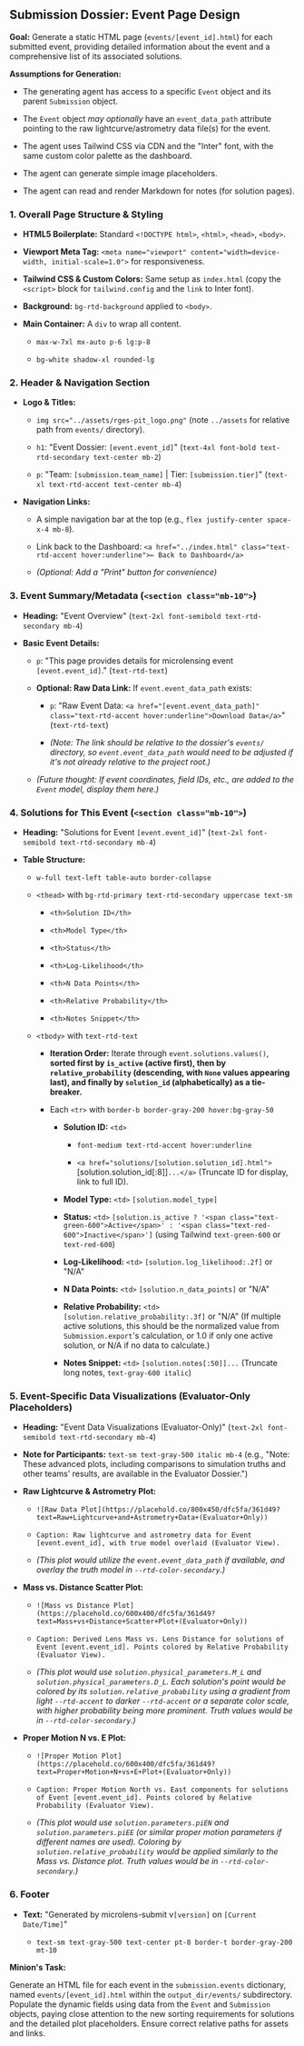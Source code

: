 ## Submission Dossier: Event Page Design

**Goal:** Generate a static HTML page (`events/[event_id].html`) for each submitted event, providing detailed information about the event and a comprehensive list of its associated solutions.

**Assumptions for Generation:**

-   The generating agent has access to a specific `Event` object and its parent `Submission` object.
    
-   The `Event` object _may optionally_ have an `event_data_path` attribute pointing to the raw lightcurve/astrometry data file(s) for the event.
    
-   The agent uses Tailwind CSS via CDN and the "Inter" font, with the same custom color palette as the dashboard.
    
-   The agent can generate simple image placeholders.
    
-   The agent can read and render Markdown for notes (for solution pages).
    

### 1\. Overall Page Structure & Styling

-   **HTML5 Boilerplate:** Standard `<!DOCTYPE html>`, `<html>`, `<head>`, `<body>`.
    
-   **Viewport Meta Tag:** `<meta name="viewport" content="width=device-width, initial-scale=1.0">` for responsiveness.
    
-   **Tailwind CSS & Custom Colors:** Same setup as `index.html` (copy the `<script>` block for `tailwind.config` and the `link` to Inter font).
    
-   **Background:** `bg-rtd-background` applied to `<body>`.
    
-   **Main Container:** A `div` to wrap all content.
    
    -   `max-w-7xl mx-auto p-6 lg:p-8`
        
    -   `bg-white shadow-xl rounded-lg`
        

### 2\. Header & Navigation Section

-   **Logo & Titles:**
    
    -   `img src="../assets/rges-pit_logo.png"` (note `../assets` for relative path from `events/` directory).
        
    -   `h1`: "Event Dossier: `[event.event_id]`" (`text-4xl font-bold text-rtd-secondary text-center mb-2`)
        
    -   `p`: "Team: `[submission.team_name]` | Tier: `[submission.tier]`" (`text-xl text-rtd-accent text-center mb-4`)
        
-   **Navigation Links:**
    
    -   A simple navigation bar at the top (e.g., `flex justify-center space-x-4 mb-8`).
        
    -   Link back to the Dashboard: `<a href="../index.html" class="text-rtd-accent hover:underline">← Back to Dashboard</a>`
        
    -   _(Optional: Add a "Print" button for convenience)_
        

### 3\. Event Summary/Metadata (`<section class="mb-10">`)

-   **Heading:** "Event Overview" (`text-2xl font-semibold text-rtd-secondary mb-4`)
    
-   **Basic Event Details:**
    
    -   `p`: "This page provides details for microlensing event `[event.event_id]`." (`text-rtd-text`)
        
    -   **Optional: Raw Data Link:** If `event.event_data_path` exists:
        
        -   `p`: "Raw Event Data: `<a href="[event.event_data_path]" class="text-rtd-accent hover:underline">Download Data</a>`" (`text-rtd-text`)
            
        -   _(Note: The link should be relative to the dossier's `events/` directory, so `event.event_data_path` would need to be adjusted if it's not already relative to the project root.)_
            
    -   _(Future thought: If event coordinates, field IDs, etc., are added to the `Event` model, display them here.)_
        

### 4\. Solutions for This Event (`<section class="mb-10">`)

-   **Heading:** "Solutions for Event `[event.event_id]`" (`text-2xl font-semibold text-rtd-secondary mb-4`)
    
-   **Table Structure:**
    
    -   `w-full text-left table-auto border-collapse`
        
    -   `<thead>` with `bg-rtd-primary text-rtd-secondary uppercase text-sm`
        
        -   `<th>Solution ID</th>`
            
        -   `<th>Model Type</th>`
            
        -   `<th>Status</th>`
            
        -   `<th>Log-Likelihood</th>`
            
        -   `<th>N Data Points</th>`
            
        -   `<th>Relative Probability</th>`
            
        -   `<th>Notes Snippet</th>`
            
    -   `<tbody>` with `text-rtd-text`
        
        -   **Iteration Order:** Iterate through `event.solutions.values()`, **sorted first by `is_active` (active first), then by `relative_probability` (descending, with `None` values appearing last), and finally by `solution_id` (alphabetically) as a tie-breaker.**
            
        -   Each `<tr>` with `border-b border-gray-200 hover:bg-gray-50`
            
            -   **Solution ID:** `<td>`
                
                -   `font-medium text-rtd-accent hover:underline`
                    
                -   `<a href="solutions/[solution.solution_id].html">`\[solution.solution\_id\[:8\]\]`...</a>` (Truncate ID for display, link to full ID).
                    
            -   **Model Type:** `<td>` `[solution.model_type]`
                
            -   **Status:** `<td>` `[solution.is_active ? '<span class="text-green-600">Active</span>' : '<span class="text-red-600">Inactive</span>']` (using Tailwind `text-green-600` or `text-red-600`)
                
            -   **Log-Likelihood:** `<td>` `[solution.log_likelihood:.2f]` or "N/A"
                
            -   **N Data Points:** `<td>` `[solution.n_data_points]` or "N/A"
                
            -   **Relative Probability:** `<td>` `[solution.relative_probability:.3f]` or "N/A" (If multiple active solutions, this should be the normalized value from `Submission.export`'s calculation, or 1.0 if only one active solution, or N/A if no data to calculate.)
                
            -   **Notes Snippet:** `<td>` `[solution.notes[:50]]...` (Truncate long notes, `text-gray-600 italic`)
                

### 5\. Event-Specific Data Visualizations (Evaluator-Only Placeholders)

-   **Heading:** "Event Data Visualizations (Evaluator-Only)" (`text-2xl font-semibold text-rtd-secondary mb-4`)
    
-   **Note for Participants:** `text-sm text-gray-500 italic mb-4` (e.g., "Note: These advanced plots, including comparisons to simulation truths and other teams' results, are available in the Evaluator Dossier.")
    
-   **Raw Lightcurve & Astrometry Plot:**
    
    -   `![Raw Data Plot](https://placehold.co/800x450/dfc5fa/361d49?text=Raw+Lightcurve+and+Astrometry+Data+(Evaluator+Only))`
        
    -   `Caption: Raw lightcurve and astrometry data for Event [event.event_id], with true model overlaid (Evaluator View).`
        
    -   _(This plot would utilize the `event.event_data_path` if available, and overlay the truth model in `--rtd-color-secondary`.)_
        
-   **Mass vs. Distance Scatter Plot:**
    
    -   `![Mass vs Distance Plot](https://placehold.co/600x400/dfc5fa/361d49?text=Mass+vs+Distance+Scatter+Plot+(Evaluator+Only))`
        
    -   `Caption: Derived Lens Mass vs. Lens Distance for solutions of Event [event.event_id]. Points colored by Relative Probability (Evaluator View).`
        
    -   _(This plot would use `solution.physical_parameters.M_L` and `solution.physical_parameters.D_L`. Each solution's point would be colored by its `solution.relative_probability` using a gradient from light `--rtd-accent` to darker `--rtd-accent` or a separate color scale, with higher probability being more prominent. Truth values would be in `--rtd-color-secondary`.)_
        
-   **Proper Motion N vs. E Plot:**
    
    -   `![Proper Motion Plot](https://placehold.co/600x400/dfc5fa/361d49?text=Proper+Motion+N+vs+E+Plot+(Evaluator+Only))`
        
    -   `Caption: Proper Motion North vs. East components for solutions of Event [event.event_id]. Points colored by Relative Probability (Evaluator View).`
        
    -   _(This plot would use `solution.parameters.piEN` and `solution.parameters.piEE` (or similar proper motion parameters if different names are used). Coloring by `solution.relative_probability` would be applied similarly to the Mass vs. Distance plot. Truth values would be in `--rtd-color-secondary`.)_
        

### 6\. Footer

-   **Text:** "Generated by microlens-submit v`[version]` on `[Current Date/Time]`"
    
    -   `text-sm text-gray-500 text-center pt-8 border-t border-gray-200 mt-10`
        

**Minion's Task:**

Generate an HTML file for each event in the `submission.events` dictionary, named `events/[event_id].html` within the `output_dir/events/` subdirectory. Populate the dynamic fields using data from the `Event` and `Submission` objects, paying close attention to the new sorting requirements for solutions and the detailed plot placeholders. Ensure correct relative paths for assets and links.